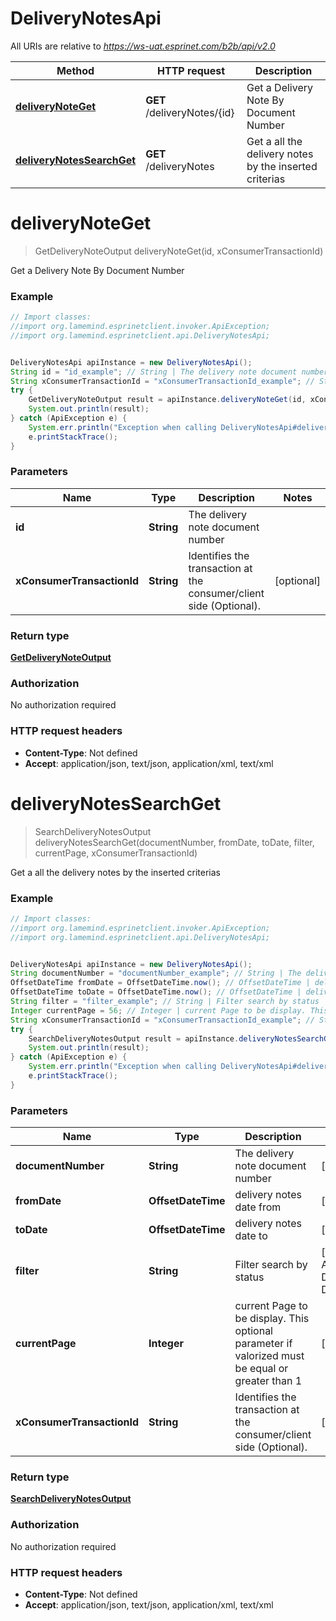 # DeliveryNotesApi

All URIs are relative to *https://ws-uat.esprinet.com/b2b/api/v2.0*

Method | HTTP request | Description
------------- | ------------- | -------------
[**deliveryNoteGet**](DeliveryNotesApi.md#deliveryNoteGet) | **GET** /deliveryNotes/{id} | Get a Delivery Note By Document Number
[**deliveryNotesSearchGet**](DeliveryNotesApi.md#deliveryNotesSearchGet) | **GET** /deliveryNotes | Get a all the delivery notes by the inserted criterias


<a name="deliveryNoteGet"></a>
# **deliveryNoteGet**
> GetDeliveryNoteOutput deliveryNoteGet(id, xConsumerTransactionId)

Get a Delivery Note By Document Number

### Example
```java
// Import classes:
//import org.lamemind.esprinetclient.invoker.ApiException;
//import org.lamemind.esprinetclient.api.DeliveryNotesApi;


DeliveryNotesApi apiInstance = new DeliveryNotesApi();
String id = "id_example"; // String | The delivery note document number
String xConsumerTransactionId = "xConsumerTransactionId_example"; // String | Identifies the transaction at the consumer/client side (Optional).
try {
    GetDeliveryNoteOutput result = apiInstance.deliveryNoteGet(id, xConsumerTransactionId);
    System.out.println(result);
} catch (ApiException e) {
    System.err.println("Exception when calling DeliveryNotesApi#deliveryNoteGet");
    e.printStackTrace();
}
```

### Parameters

Name | Type | Description  | Notes
------------- | ------------- | ------------- | -------------
 **id** | **String**| The delivery note document number |
 **xConsumerTransactionId** | **String**| Identifies the transaction at the consumer/client side (Optional). | [optional]

### Return type

[**GetDeliveryNoteOutput**](GetDeliveryNoteOutput.md)

### Authorization

No authorization required

### HTTP request headers

 - **Content-Type**: Not defined
 - **Accept**: application/json, text/json, application/xml, text/xml

<a name="deliveryNotesSearchGet"></a>
# **deliveryNotesSearchGet**
> SearchDeliveryNotesOutput deliveryNotesSearchGet(documentNumber, fromDate, toDate, filter, currentPage, xConsumerTransactionId)

Get a all the delivery notes by the inserted criterias

### Example
```java
// Import classes:
//import org.lamemind.esprinetclient.invoker.ApiException;
//import org.lamemind.esprinetclient.api.DeliveryNotesApi;


DeliveryNotesApi apiInstance = new DeliveryNotesApi();
String documentNumber = "documentNumber_example"; // String | The delivery note document number
OffsetDateTime fromDate = OffsetDateTime.now(); // OffsetDateTime | delivery notes date from
OffsetDateTime toDate = OffsetDateTime.now(); // OffsetDateTime | delivery notes date to
String filter = "filter_example"; // String | Filter search by status
Integer currentPage = 56; // Integer | current Page to be display. This optional parameter if valorized must be equal or greater than 1
String xConsumerTransactionId = "xConsumerTransactionId_example"; // String | Identifies the transaction at the consumer/client side (Optional).
try {
    SearchDeliveryNotesOutput result = apiInstance.deliveryNotesSearchGet(documentNumber, fromDate, toDate, filter, currentPage, xConsumerTransactionId);
    System.out.println(result);
} catch (ApiException e) {
    System.err.println("Exception when calling DeliveryNotesApi#deliveryNotesSearchGet");
    e.printStackTrace();
}
```

### Parameters

Name | Type | Description  | Notes
------------- | ------------- | ------------- | -------------
 **documentNumber** | **String**| The delivery note document number | [optional]
 **fromDate** | **OffsetDateTime**| delivery notes date from | [optional]
 **toDate** | **OffsetDateTime**| delivery notes date to | [optional]
 **filter** | **String**| Filter search by status | [optional] [enum: All, NotYetInvoiced, DeliveryInProgress, DeliveryFailed]
 **currentPage** | **Integer**| current Page to be display. This optional parameter if valorized must be equal or greater than 1 | [optional]
 **xConsumerTransactionId** | **String**| Identifies the transaction at the consumer/client side (Optional). | [optional]

### Return type

[**SearchDeliveryNotesOutput**](SearchDeliveryNotesOutput.md)

### Authorization

No authorization required

### HTTP request headers

 - **Content-Type**: Not defined
 - **Accept**: application/json, text/json, application/xml, text/xml

